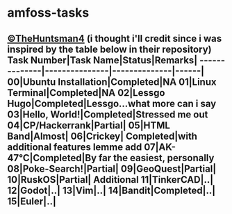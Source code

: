 # amfoss-tasks





[©TheHuntsman4](https://github.com/TheHuntsman4/amfoss-tasks) (i thought i'll credit since i was inspired by the table below in their repository)
**Task Number**|**Task Name**|**Status**|**Remarks**|
--------------|---------------|--------------|------|
00|Ubuntu Installation|Completed|NA
01|Linux Terminal|Completed|NA
02|Lessgo Hugo|Completed|Lessgo...what more can i say
03|Hello, World!|Completed|Stressed me out
04|CP/Hackerrank|Partial|
05|HTML Band|Almost|
06|Crickey| Completed|with additional features lemme add
07|AK-47℃|Completed|By far the easiest, personally
08|Poke-Search!|Partial|
09|GeoQuest|Partial|
10|RuskOS|Partial|
**Additional**
11|TinkerCAD|..|
12|Godot|..|
13|Vim|..|
14|Bandit|Completed|..|
15|Euler|..|
-------
